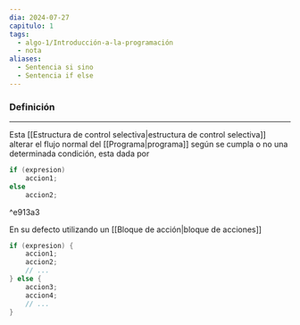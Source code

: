 ```yaml
---
dia: 2024-07-27
capitulo: 1
tags:
  - algo-1/Introducción-a-la-programación
  - nota
aliases:
  - Sentencia si sino
  - Sentencia if else
---
```

### Definición
---
Esta [[Estructura de control selectiva|estructura de control selectiva]] alterar el flujo normal del [[Programa|programa]] según se cumpla o no una determinada condición, esta dada por

```c
if (expresion) 
	accion1;
else
	accion2;
```

^e913a3

En su defecto utilizando un [[Bloque de acción|bloque de acciones]] 

```c
if (expresion) {
	accion1;
	accion2;
	// ...
} else {
	accion3;
	accion4;
	// ...
}
```